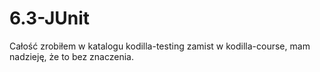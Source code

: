 # 6.3-JUnit
Całość zrobiłem w katalogu kodilla-testing zamist w kodilla-course, mam nadzieję, że to bez znaczenia.
